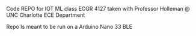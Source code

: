 Code REPO for IOT ML class ECGR 4127 taken with Professor Holleman @ UNC Charlotte ECE Department 

Repo Is meant to be run on a Arduino Nano 33 BLE